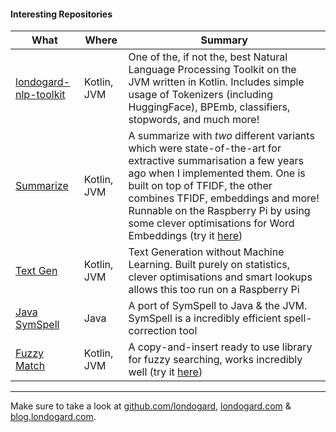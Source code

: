 
#### Interesting Repositories
|What|Where|Summary|
|---|---|---|
|[londogard-nlp-toolkit](https://github.com/londogard/londogard-nlp-toolkit)|Kotlin, JVM|One of the, if not the, best Natural Language Processing Toolkit on the JVM written in Kotlin. Includes simple usage of Tokenizers (including HuggingFace), BPEmb, classifiers, stopwords, and much more!|
|[Summarize](https://github.com/londogard/summarize-kt)|Kotlin, JVM|A summarize with _two_ different variants which were state-of-the-art for extractive summarisation a few years ago when I implemented them. One is built on top of TFIDF, the other combines TFIDF, embeddings and more! Runnable on the Raspberry Pi by using some clever optimisations for Word Embeddings (try it [here](https://londogard.com/smry))|
[Text Gen](https://github.com/londogard/text-gen-kt)|Kotlin, JVM|Text Generation without Machine Learning. Built purely on statistics, clever optimisations and smart lookups allows this too run on a Raspberry Pi|
|[Java SymSpell](https://github.com/Lundez/JavaSymSpell)|Java|A port of SymSpell to Java & the JVM. SymSpell is a incredibly efficient spell-correction tool|
|[Fuzzy Match](https://github.com/londogard/fuzzy-match-kt)|Kotlin, JVM|A copy-and-insert ready to use library for fuzzy searching, works incredibly well (try it [here](https://londogard.com/fuzsearch))|

---

Make sure to take a look at [github.com/londogard](https://github.com/londogard), [londogard.com](https://londogard.com/) & [blog.londogard.com](http://blog.londogard.com/).


<!--
**Lundez/Lundez** is a ✨ _special_ ✨ repository because its `README.md` (this file) appears on your GitHub profile.

Here are some ideas to get you started:

- 🔭 I’m currently working on ...
- 🌱 I’m currently learning ...
- 👯 I’m looking to collaborate on ...
- 🤔 I’m looking for help with ...
- 💬 Ask me about ...
- 📫 How to reach me: ...
- 😄 Pronouns: ...
- ⚡ Fun fact: ...
-->

